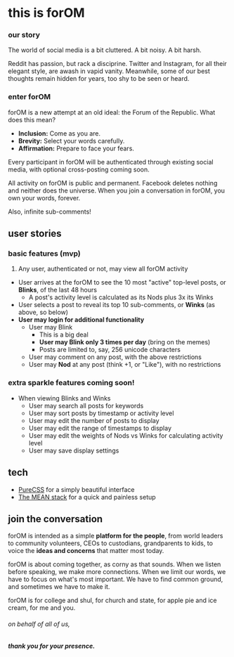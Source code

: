# this is forOM

### our story
The world of social media is a bit cluttered. A bit noisy. A bit harsh.

Reddit has passion, but rack a disciprine.
Twitter and Instagram, for all their elegant style, are awash in vapid vanity.
Meanwhile, some of our best thoughts remain hidden for years, too shy to be seen or heard.

### enter forOM
forOM is a new attempt at an old ideal: the Forum of the Republic. What does this mean?

- **Inclusion:** Come as you are.
- **Brevity:** Select your words carefully.
- **Affirmation:** Prepare to face your fears.

Every participant in forOM will be authenticated through existing social media, with optional cross-posting coming soon.

All activity on forOM is public and permanent. Facebook deletes nothing and neither does the universe.
When you join a conversation in forOM, you own your words, forever.

Also, infinite sub-comments!

## user stories

### basic features (mvp)

1. Any user, authenticated or not, may view all forOM activity
- User arrives at the forOM to see the 10 most "active" top-level posts, or **Blinks**, of the last 48 hours
  - A post's activity level is calculated as its Nods plus 3x its Winks
- User selects a post to reveal its top 10 sub-comments, or **Winks** (as above, so below)
- **User may login for additional functionality**
  - User may Blink
    - This is a big deal
    - **User may Blink only 3 times per day** (bring on the memes)
    - Posts are limited to, say, 256 unicode characters
  - User may comment on any post, with the above restrictions
  - User may **Nod** at any post (think +1, or "Like"), with no restrictions

### extra sparkle features coming soon!
- When viewing Blinks and Winks
  - User may search all posts for keywords
  - User may sort posts by timestamp or activity level
  - User may edit the number of posts to display
  - User may edit the range of timestamps to display
  - User may edit the weights of Nods vs Winks for calculating activity level
  - User may save display settings

## tech
- [PureCSS](http://purecss.io/) for a simply beautiful interface
- [The MEAN stack](http://mean.io) for a quick and painless setup

## join the conversation

forOM is intended as a simple **platform for the people**, from world leaders to community volunteers,
CEOs to custodians, grandparents to kids, to voice the **ideas and concerns** that matter most today.

forOM is about coming together, as corny as that sounds. When we listen before speaking, we make more connections.
When we limit our words, we have to focus on what's most important. We have to find common ground,
and sometimes we have to make it.

forOM is for college and shul, for church and state, for apple pie and ice cream, for me and you.

###### on behalf of all of us,

##### thank you for your presence.
